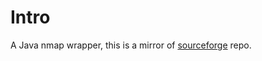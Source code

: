 # Intro
A Java nmap wrapper, this is a mirror of [sourceforge](http://sourceforge.net/apps/mediawiki/nmap4j/index.php?title=Main_Page#Nmap4j)  repo.
